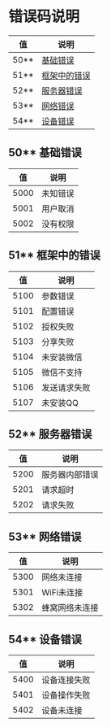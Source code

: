 # 错误码说明

值 | 说明
--- | ---
50** | [基础错误](#50)
51** | [框架中的错误](#51)
52** | [服务器错误](#52)
53** | [网络错误](#53)
54** | [设备错误](#54)

## <span id="50">50** 基础错误<span />

值 | 说明
--- | ---
5000 | 未知错误
5001 | 用户取消
5002 | 没有权限

## <span id="51"><span />51** 框架中的错误

值 | 说明
--- | ---
5100 | 参数错误
5101 | 配置错误
5102 | 授权失败
5103 | 分享失败
5104 | 未安装微信
5105 | 微信不支持
5106 | 发送请求失败
5107 | 未安装QQ

## <span id="52">52** 服务器错误<span />

值 | 说明
--- | ---
5200 | 服务器内部错误
5201 | 请求超时
5202 | 请求失败

## <span id="53">53** 网络错误<span />

值 | 说明
--- | ---
5300 | 网络未连接
5301 | WiFi未连接
5302 | 蜂窝网络未连接

## <span id="54">54** 设备错误<span />

值 | 说明
--- | ---
5400 | 设备连接失败
5401 | 设备操作失败
5402 | 设备未连接